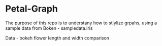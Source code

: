 # Petal-Graph

The purpose of this repo is to understany how to stlylize grpahs, using a sample data from Boken - sampledata.iris 

Data - bokeh flower length and width comparison 
